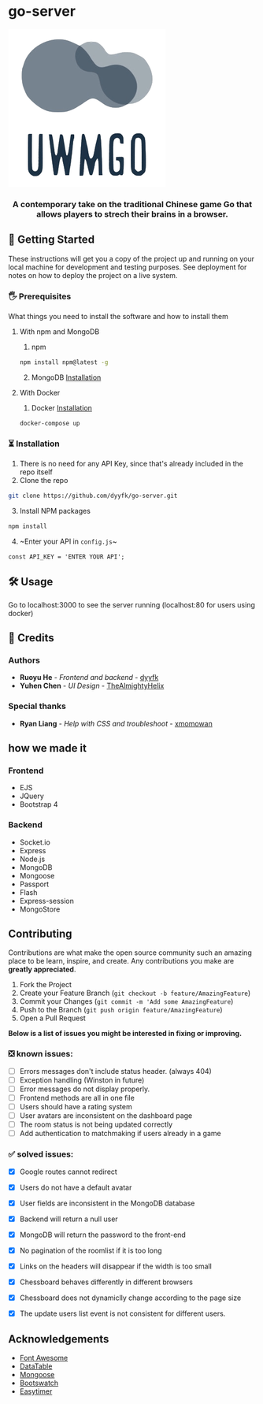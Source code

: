 # go-server
![GitHub Logo](/images/logo.png)
<h3 align="center"> A contemporary take on the traditional Chinese game Go that allows players to strech their brains in a browser. </h3>

## 🚀 Getting Started

These instructions will get you a copy of the project up and running on your local machine for development and testing purposes. See deployment for notes on how to deploy the project on a live system.

### 🖐 Prerequisites

What things you need to install the software and how to install them
1. With npm and MongoDB
    1. npm
    ```sh
    npm install npm@latest -g
    ```

    2. MongoDB
    [Installation](https://docs.mongodb.com/manual/installation/)

2. With Docker
    1. Docker
    [Installation](https://docs.docker.com/install/)

    ```
    docker-compose up
    ```

### ⏳ Installation

1. There is no need for any API Key, since that's already included in the repo itself
2. Clone the repo
```sh
git clone https://github.com/dyyfk/go-server.git
```
3. Install NPM packages
```sh
npm install
```
4. ~Enter your API in `config.js`~
```JS
const API_KEY = 'ENTER YOUR API';
```

## 🛠 Usage

Go to localhost:3000 to see the server running (localhost:80 for users using docker)

## 👥 Credits
### Authors
* **Ruoyu He** - *Frontend and backend* - [dyyfk](https://github.com/dyyfk)
* **Yuhen Chen** - *UI Design* - [TheAlmightyHelix](https://github.com/TheAlmightyHelix)
### Special thanks
* **Ryan Liang** - *Help with CSS and troubleshoot* - [xmomowan](https://github.com/xmomowan)

## how we made it
### Frontend

* EJS
* JQuery
* Bootstrap 4

### Backend

* Socket.io
* Express
* Node.js
* MongoDB
* Mongoose
* Passport
* Flash
* Express-session
* MongoStore

## Contributing

Contributions are what make the open source community such an amazing place to be learn, inspire, and create. Any contributions you make are **greatly appreciated**.

1. Fork the Project
2. Create your Feature Branch (`git checkout -b feature/AmazingFeature`)
3. Commit your Changes (`git commit -m 'Add some AmazingFeature`)
4. Push to the Branch (`git push origin feature/AmazingFeature`)
5. Open a Pull Request

**Below is a list of issues you might be interested in fixing or improving.**

### ❎ known issues:
- [ ] Errors messages don't include status header. (always 404) 
- [ ] Exception handling (Winston in future)
- [ ] Error messages do not display properly.
- [ ] Frontend methods are all in one file
- [ ] Users should have a rating system
- [ ] User avatars are inconsistent on the dashboard page 
- [ ] The room status is not being updated correctly
- [ ] Add authentication to matchmaking if users already in a game

### ✅ solved issues: 
- [x] Google routes cannot redirect
- [x] Users do not have a default avatar
- [x] User fields are inconsistent in the MongoDB database
- [x] Backend will return a null user
- [x] MongoDB will return the password to the front-end
- [x] No pagination of the roomlist if it is too long
- [x] Links on the headers will disappear if the width is too small
- [x] Chessboard behaves differently in different browsers
- [x] Chessboard does not dynamiclly change according to the page size
- [x] The update users list event is not consistent for different users.


## Acknowledgements
* [Font Awesome](https://fontawesome.com)
* [DataTable](https://datatables.net/)
* [Mongoose](https://mongoosejs.com/)
* [Bootswatch](https://bootswatch.com/)
* [Easytimer](https://albert-gonzalez.github.io/easytimer.js/)

